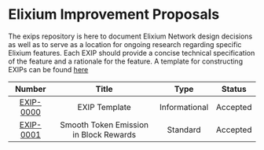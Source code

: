 # Elixium Improvement Proposals
The exips repository is here to document Elixium Network design decisions as well as to serve as a location for ongoing research regarding specific Elixium features. Each EXIP should provide a concise technical specification of the feature and a rationale for the feature. A template for constructing EXIPs can be found [here](https://github.com/ElixiumNetwork/exips/blob/master/EXIP-0000.md)

| Number | Title | Type | Status |
|:------:|:-----:|:----:|:------:|
|[EXIP-0000](https://github.com/ElixiumNetwork/exips/blob/master/EXIP-0000.md)| EXIP Template | Informational | Accepted |
|[EXIP-0001](https://github.com/ElixiumNetwork/exips/blob/master/EXIP-0001.md) | Smooth Token Emission in Block Rewards | Standard | Accepted |
